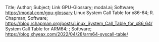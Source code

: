 Title; Author; Subject; Link
GPU-Glossary; modal.ai; Software; https://modal.com/gpu-glossary
Linux System Call Table for x86-64; R. Chapman; Software; https://blog.rchapman.org/posts/Linux_System_Call_Table_for_x86_64/
System Call Table for ARM64; ; Software; https://blog.xhyeax.com/2022/04/28/arm64-syscall-table/
